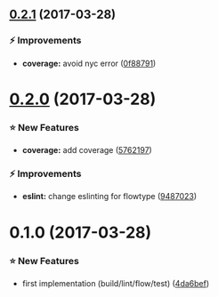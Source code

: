 <a name="0.2.1"></a>
## [0.2.1](https://github.com/kazupon/vue-node-boilerplate/compare/v0.2.0...v0.2.1) (2017-03-28)


### :zap: Improvements

* **coverage:** avoid nyc error ([0f88791](https://github.com/kazupon/vue-node-boilerplate/commit/0f88791))



<a name="0.2.0"></a>
# [0.2.0](https://github.com/kazupon/vue-node-boilerplate/compare/v0.1.0...v0.2.0) (2017-03-28)


### :star: New Features

* **coverage:** add coverage ([5762197](https://github.com/kazupon/vue-node-boilerplate/commit/5762197))


### :zap: Improvements

* **eslint:** change eslinting for flowtype ([9487023](https://github.com/kazupon/vue-node-boilerplate/commit/9487023))



<a name="0.1.0"></a>
# 0.1.0 (2017-03-28)

### :star: New Features

* first implementation (build/lint/flow/test) ([4da6bef](https://github.com/kazupon/vue-node-boilerplate/commit/4da6bef))


